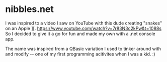 # nibbles.net
I was inspired to a video I saw on YouTube with this dude creating "snakes" on an Apple ][.  https://www.youtube.com/watch?v=7r83N3c2kPw&t=1088s  So I decided to give it a go for fun and made my own with a .net console app.

The name was inspired from a QBasic variation I used to tinker around with and modify -- one of my first programming acitivites when I was a kid. :)
